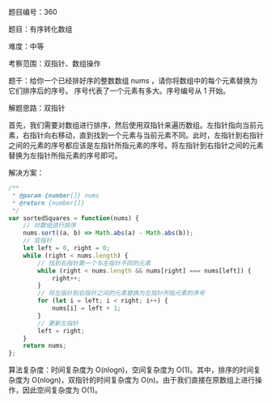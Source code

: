题目编号：360

题目：有序转化数组

难度：中等

考察范围：双指针、数组操作

题干：给你一个已经排好序的整数数组 nums ，请你将数组中的每个元素替换为它们排序后的序号。 序号代表了一个元素有多大。序号编号从 1 开始。

解题思路：双指针

首先，我们需要对数组进行排序，然后使用双指针来遍历数组。左指针指向当前元素，右指针向右移动，直到找到一个元素与当前元素不同。此时，左指针到右指针之间的元素的序号都应该是左指针所指元素的序号。将左指针到右指针之间的元素替换为左指针所指元素的序号即可。

解决方案：

```javascript
/**
 * @param {number[]} nums
 * @return {number[]}
 */
var sortedSquares = function(nums) {
    // 对数组进行排序
    nums.sort((a, b) => Math.abs(a) - Math.abs(b));
    // 双指针
    let left = 0, right = 0;
    while (right < nums.length) {
        // 找到右指针第一个与左指针不同的元素
        while (right < nums.length && nums[right] === nums[left]) {
            right++;
        }
        // 将左指针到右指针之间的元素替换为左指针所指元素的序号
        for (let i = left; i < right; i++) {
            nums[i] = left + 1;
        }
        // 更新左指针
        left = right;
    }
    return nums;
};
```

算法复杂度：时间复杂度为 O(nlogn)，空间复杂度为 O(1)。其中，排序的时间复杂度为 O(nlogn)，双指针的时间复杂度为 O(n)。由于我们直接在原数组上进行操作，因此空间复杂度为 O(1)。